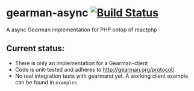 gearman-async [![Build Status](https://travis-ci.org/bzikarsky/react-gearman.png?branch=master&style=flat-square)](https://travis-ci.org/bzikarsky/gearman-async)
=============

A async Gearman implementation for PHP ontop of reactphp

## Current status:
- There is only an implementation for a Gearman-client
- Code is unit-tested and adheres to http://gearman.org/protocol/ 
- No real integration tests with gearmand yet. A working client example can be found in `examples`
